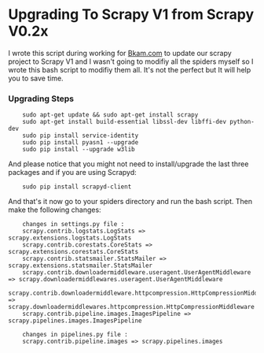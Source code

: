 # Upgrading To Scrapy V1 from Scrapy V0.2x

I wrote this script during working for [Bkam.com](http://eg.bkam.com "Bkam") to update our scrapy project to Scrapy V1 and I wasn't going to modifiy all the spiders myself so I wrote this bash script to modifiy them all.
It's not the perfect but It will help you to save time.

### Upgrading Steps
        sudo apt-get update && sudo apt-get install scrapy
        sudo apt-get install build-essential libssl-dev libffi-dev python-dev
        sudo pip install service-identity
        sudo pip install pyasn1 --upgrade
        sudo pip install --upgrade w3lib
And please notice that you might not need to install/upgrade the last three packages and if you are using Scrapyd:

        sudo pip install scrapyd-client
And that's it now go to your spiders directory and run the bash script.
Then make the following changes:

        changes in settings.py file :
        scrapy.contrib.logstats.LogStats => scrapy.extensions.logstats.LogStats
        scrapy.contrib.corestats.CoreStats => scrapy.extensions.corestats.CoreStats
        scrapy.contrib.statsmailer.StatsMailer => scrapy.extensions.statsmailer.StatsMailer
        scrapy.contrib.downloadermiddleware.useragent.UserAgentMiddleware => scrapy.downloadermiddlewares.useragent.UserAgentMiddleware
        scrapy.contrib.downloadermiddleware.httpcompression.HttpCompressionMiddleware => scrapy.downloadermiddlewares.httpcompression.HttpCompressionMiddleware
        scrapy.contrib.pipeline.images.ImagesPipeline => scrapy.pipelines.images.ImagesPipeline
        
        changes in pipelines.py file :
        scrapy.contrib.pipeline.images => scrapy.pipelines.images
